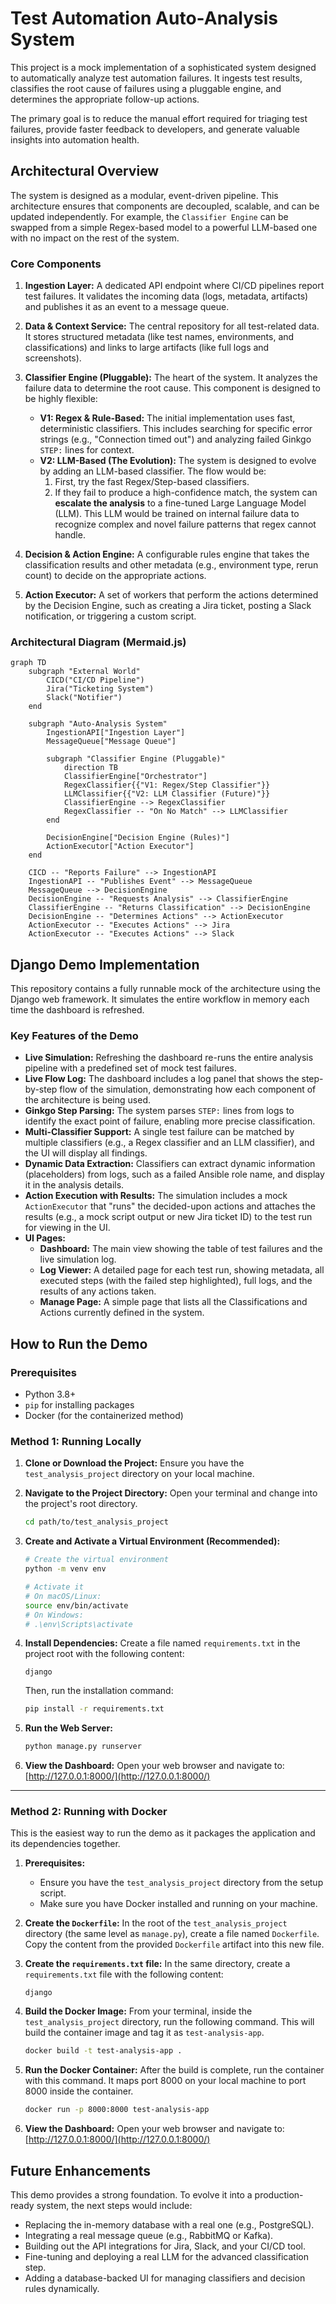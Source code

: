 # Test Automation Auto-Analysis System

This project is a mock implementation of a sophisticated system designed to automatically analyze test automation failures. It ingests test results, classifies the root cause of failures using a pluggable engine, and determines the appropriate follow-up actions.

The primary goal is to reduce the manual effort required for triaging test failures, provide faster feedback to developers, and generate valuable insights into automation health.

## Architectural Overview

The system is designed as a modular, event-driven pipeline. This architecture ensures that components are decoupled, scalable, and can be updated independently. For example, the `Classifier Engine` can be swapped from a simple Regex-based model to a powerful LLM-based one with no impact on the rest of the system.

### Core Components

1.  **Ingestion Layer:** A dedicated API endpoint where CI/CD pipelines report test failures. It validates the incoming data (logs, metadata, artifacts) and publishes it as an event to a message queue.

2.  **Data & Context Service:** The central repository for all test-related data. It stores structured metadata (like test names, environments, and classifications) and links to large artifacts (like full logs and screenshots).

3.  **Classifier Engine (Pluggable):** The heart of the system. It analyzes the failure data to determine the root cause. This component is designed to be highly flexible:
    * **V1: Regex & Rule-Based:** The initial implementation uses fast, deterministic classifiers. This includes searching for specific error strings (e.g., "Connection timed out") and analyzing failed Ginkgo `STEP:` lines for context.
    * **V2: LLM-Based (The Evolution):** The system is designed to evolve by adding an LLM-based classifier. The flow would be:
        1.  First, try the fast Regex/Step-based classifiers.
        2.  If they fail to produce a high-confidence match, the system can **escalate the analysis** to a fine-tuned Large Language Model (LLM). This LLM would be trained on internal failure data to recognize complex and novel failure patterns that regex cannot handle.

4.  **Decision & Action Engine:** A configurable rules engine that takes the classification results and other metadata (e.g., environment type, rerun count) to decide on the appropriate actions.

5.  **Action Executor:** A set of workers that perform the actions determined by the Decision Engine, such as creating a Jira ticket, posting a Slack notification, or triggering a custom script.

### Architectural Diagram (Mermaid.js)

```mermaid
graph TD
    subgraph "External World"
        CICD("CI/CD Pipeline")
        Jira("Ticketing System")
        Slack("Notifier")
    end

    subgraph "Auto-Analysis System"
        IngestionAPI["Ingestion Layer"]
        MessageQueue["Message Queue"]
        
        subgraph "Classifier Engine (Pluggable)"
            direction TB
            ClassifierEngine["Orchestrator"]
            RegexClassifier{{"V1: Regex/Step Classifier"}}
            LLMClassifier{{"V2: LLM Classifier (Future)"}}
            ClassifierEngine --> RegexClassifier
            RegexClassifier -- "On No Match" --> LLMClassifier
        end

        DecisionEngine["Decision Engine (Rules)"]
        ActionExecutor["Action Executor"]
    end

    CICD -- "Reports Failure" --> IngestionAPI
    IngestionAPI -- "Publishes Event" --> MessageQueue
    MessageQueue --> DecisionEngine
    DecisionEngine -- "Requests Analysis" --> ClassifierEngine
    ClassifierEngine -- "Returns Classification" --> DecisionEngine
    DecisionEngine -- "Determines Actions" --> ActionExecutor
    ActionExecutor -- "Executes Actions" --> Jira
    ActionExecutor -- "Executes Actions" --> Slack
```

## Django Demo Implementation

This repository contains a fully runnable mock of the architecture using the Django web framework. It simulates the entire workflow in memory each time the dashboard is refreshed.

### Key Features of the Demo

* **Live Simulation:** Refreshing the dashboard re-runs the entire analysis pipeline with a predefined set of mock test failures.
* **Live Flow Log:** The dashboard includes a log panel that shows the step-by-step flow of the simulation, demonstrating how each component of the architecture is being used.
* **Ginkgo Step Parsing:** The system parses `STEP:` lines from logs to identify the exact point of failure, enabling more precise classification.
* **Multi-Classifier Support:** A single test failure can be matched by multiple classifiers (e.g., a Regex classifier and an LLM classifier), and the UI will display all findings.
* **Dynamic Data Extraction:** Classifiers can extract dynamic information (placeholders) from logs, such as a failed Ansible role name, and display it in the analysis details.
* **Action Execution with Results:** The simulation includes a mock `ActionExecutor` that "runs" the decided-upon actions and attaches the results (e.g., a mock script output or new Jira ticket ID) to the test run for viewing in the UI.
* **UI Pages:**
    * **Dashboard:** The main view showing the table of test failures and the live simulation log.
    * **Log Viewer:** A detailed page for each test run, showing metadata, all executed steps (with the failed step highlighted), full logs, and the results of any actions taken.
    * **Manage Page:** A simple page that lists all the Classifications and Actions currently defined in the system.

## How to Run the Demo

### Prerequisites

* Python 3.8+
* `pip` for installing packages
* Docker (for the containerized method)

### Method 1: Running Locally

1.  **Clone or Download the Project:**
    Ensure you have the `test_analysis_project` directory on your local machine.

2.  **Navigate to the Project Directory:**
    Open your terminal and change into the project's root directory.
    ```bash
    cd path/to/test_analysis_project
    ```

3.  **Create and Activate a Virtual Environment (Recommended):**
    ```bash
    # Create the virtual environment
    python -m venv env

    # Activate it
    # On macOS/Linux:
    source env/bin/activate
    # On Windows:
    # .\env\Scripts\activate
    ```

4.  **Install Dependencies:**
    Create a file named `requirements.txt` in the project root with the following content:
    ```
    django
    ```
    Then, run the installation command:
    ```bash
    pip install -r requirements.txt
    ```

5.  **Run the Web Server:**
    ```bash
    python manage.py runserver
    ```

6.  **View the Dashboard:**
    Open your web browser and navigate to:
    [http://127.0.0.1:8000/](http://127.0.0.1:8000/)

---

### Method 2: Running with Docker

This is the easiest way to run the demo as it packages the application and its dependencies together.

1.  **Prerequisites:**
    * Ensure you have the `test_analysis_project` directory from the setup script.
    * Make sure you have Docker installed and running on your machine.

2.  **Create the `Dockerfile`:**
    In the root of the `test_analysis_project` directory (the same level as `manage.py`), create a file named `Dockerfile`. Copy the content from the provided `Dockerfile` artifact into this new file.

3.  **Create the `requirements.txt` file:**
    In the same directory, create a `requirements.txt` file with the following content:
    ```
    django
    ```

4.  **Build the Docker Image:**
    From your terminal, inside the `test_analysis_project` directory, run the following command. This will build the container image and tag it as `test-analysis-app`.
    ```bash
    docker build -t test-analysis-app .
    ```

5.  **Run the Docker Container:**
    After the build is complete, run the container with this command. It maps port 8000 on your local machine to port 8000 inside the container.
    ```bash
    docker run -p 8000:8000 test-analysis-app
    ```

6.  **View the Dashboard:**
    Open your web browser and navigate to:
    [http://127.0.0.1:8000/](http://127.0.0.1:8000/)

## Future Enhancements

This demo provides a strong foundation. To evolve it into a production-ready system, the next steps would include:
* Replacing the in-memory database with a real one (e.g., PostgreSQL).
* Integrating a real message queue (e.g., RabbitMQ or Kafka).
* Building out the API integrations for Jira, Slack, and your CI/CD tool.
* Fine-tuning and deploying a real LLM for the advanced classification step.
* Adding a database-backed UI for managing classifiers and decision rules dynamically.

